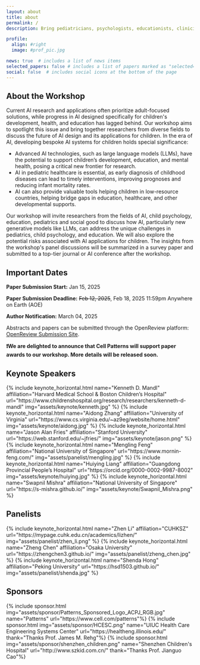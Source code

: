 ```yaml
---
layout: about
title: about
permalink: /
description: Bring pediatricians, psychologists, educationists, clinicians and AI researchers together to think about the future.

profile:
  align: #right
  image: #prof_pic.jpg

news: true  # includes a list of news items
selected_papers: false # includes a list of papers marked as "selected={true}"
social: false  # includes social icons at the bottom of the page
---
```


<!-- {% include visual.html %} -->

## About the Workshop

Current AI research and applications often prioritize adult-focused solutions, while progress in AI designed specifically for children's development, health, and education has lagged behind. Our workshop aims to spotlight this issue and bring together researchers from diverse fields to discuss the future of AI design and its applications for children. In the era of AI, developing bespoke AI systems for children holds special significance: 
- Advanced AI technologies, such as large language models (LLMs), have the potential to support children’s development, education, and mental health, posing a critical new frontier for research. 
- AI in pediatric healthcare is essential, as early diagnosis of childhood diseases can lead to timely interventions, improving prognoses and reducing infant mortality rates. 
- AI can also provide valuable tools helping children in low-resource countries, helping bridge gaps in education, healthcare, and other developmental supports. 

Our workshop will invite researchers from the fields of AI, child psychology, education, pediatrics and social good to discuss how AI, particularly new generative models like LLMs, can address the unique challenges in pediatrics, child psychology, and education. We will also explore the potential risks associated with AI applications for children. The insights from the workshop's panel discussions will be summarized in a survey paper and submitted to a top-tier journal or AI conference after the workshop.   

## Important Dates

**Paper Submission Start:** Jan 15, 2025       

**Paper Submission Deadline:** ~~Feb 12, 2025~~, Feb 18, 2025 11:59pm Anywhere on Earth (AOE)    

**Author Notification:** March 04, 2025   

Abstracts and papers can be submitted through the OpenReview platform: [OpenReview Submission Site](https://openreview.net/group?id=ICLR.cc/2025/Workshop/AI4CHL).


**❗We are delighted to announce that Cell Patterns will support paper awards to our workshop. More details will be released soon.**


<!-- **❗Call for Reviewers:** We are hiring Program Committee Members (Reviewers) for our Workshop. If your are interested in it, please fill this [Google Form](https://forms.gle/cxvDnAdfa2CCqJW58). -->

## Keynote Speakers

<div class="row row-cols-3 projects pt-3 pb-3">
  {% include keynote_horizontal.html name="Kenneth D. Mandl" affiliation="Harvard Medical School & Boston Children’s Hospital" url="https://www.childrenshospital.org/research/researchers/kenneth-d-mandl" img="assets/keynote/kenneth.jpg" %}
  {% include keynote_horizontal.html name="Aidong Zhang" affiliation="University of Virginia" url="https://www.cs.virginia.edu/~az9eg/website/home.html" img="assets/keynote/aidong.jpg" %}
  {% include keynote_horizontal.html name="Jason Alan Fries" affiliation="Stanford University" url="https://web.stanford.edu/~jfries/" img="assets/keynote/jason.png" %}
  {% include keynote_horizontal.html name="Mengling Feng" affiliation="National University of Singapore" url="https://www.mornin-feng.com/" img="assets/panelist/mengling.jpg" %}
  {% include keynote_horizontal.html name="Huiying Liang" affiliation="Guangdong Provincial People’s Hospital" url="https://orcid.org/0000-0002-9987-8002" img="assets/keynote/huiying.jpg" %}
  {% include keynote_horizontal.html name="Swapnil Mishra" affiliation="National University of Singapore" url="https://s-mishra.github.io/" img="assets/keynote/Swapnil_Mishra.png" %}
</div>

## Panelists

<div class="row row-cols-3 projects pt-3 pb-3">
  {% include keynote_horizontal.html name="Zhen Li" affiliation="CUHKSZ" url="https://mypage.cuhk.edu.cn/academics/lizhen/" img="assets/panelist/zhen_li.png" %}
  {% include keynote_horizontal.html name="Zheng Chen" affiliation="Osaka University" url="https://zhengchen3.github.io/" img="assets/panelist/zheng_chen.jpg" %}
  {% include keynote_horizontal.html name="Shenda Hong" affiliation="Peking University" url="https://hsd1503.github.io/" img="assets/panelist/shenda.jpg" %}
</div>


## Sponsors

<div class="row row-cols-3 projects pt-3 pb-3">
{% include sponsor.html img="assets/sponsor/Patterns_Sponsored_Logo_ACPJ_RGB.jpg" name="Patterns" url="https://www.cell.com/patterns"%}
{% include sponsor.html img="assets/sponsor/HCESC.png" name="UIUC Health Care Engineering Systems Center" url="https://healtheng.illinois.edu/" thank="Thanks Prof. James M. Rehg"%}
{% include sponsor.html img="assets/sponsor/shenzhen_children.png" name="Shenzhen Children's Hospital" url="http://www.szkid.com.cn/" thank="Thanks Prof. Jianguo Cao"%}
</div>

<!-- {% if page.news %}
  {% include news.html %}
{% endif %} -->
